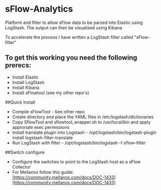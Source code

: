 # sFlow-Analytics

Platform and filter to allow sFlow data to be parsed into Elastic using LogStash. The output can then be visualised using Kibana

To accelerate the process I have written a LogStash filter called "sFlow-filter"

## To get this working you need the following prerecs:
- Install Elastic
- Install LogStash
- Install Kibana
- Install sFlowtool (see my other repo's)

##Quick Install
- Compile sFlowTool - See other repo
- Create directory and place the YAML files in /etc/logstash/dictionaries
- Copy SflowTool and sflowtool_wrapper.sh to /usr/local/bin and apply approriate exec permissions
- Install translate plugin into Logstash - /opt/logstash/bin/logstash-plugin install logstash-filter-translate
- Run LogStash with filter - /opt/logstash/bin/logstash -f sflow-filter

##Switch configure
- Configure the switches to point to the LogStash host as a sFlow Collector
- For Mellanox follow this guide: [https://community.mellanox.com/docs/DOC-1433](https://community.mellanox.com/docs/DOC-1433)
